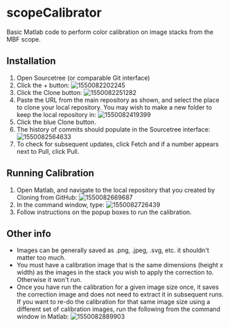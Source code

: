 # scopeCalibrator #

Basic Matlab code to perform color calibration on image stacks from the MBF scope.



## Installation ##

1. Open Sourcetree (or comparable Git interface)
2. Click the + button:
    ![1550082202245](tree/master/doc/img/1550082202245.png)
3. Click the Clone button:
    ![1550082251282](tree/master/doc/img/1550082251282.png)
4. Paste the URL from the main repository as shown, and select the place to clone your local repository. You may wish to make a new folder to keep the local repository in: ![1550082419399](tree/master/doc/img/1550082419399.png)
5. Click the blue Clone button.
6. The history of commits should populate in the Sourcetree interface:
   ![1550082564633](tree/master/doc/img/1550082564633.png)
7. To check for subsequent updates, click Fetch and if a number appears next to Pull, click Pull.



## Running Calibration ##

1. Open Matlab, and navigate to the local repository that you created by Cloning from GitHub:
   ![1550082669687](tree/master/doc/img/1550082669687.png)
2. In the command window, type:
   ![1550082726439](tree/master/doc/img/1550082726439.png)
3. Follow instructions on the popup boxes to run the calibration.



## Other info ##

* Images can be generally saved as .png, .jpeg, .svg, etc. it shouldn't matter too much. 
* You must have a calibration image that is the same dimensions (height x width) as the images in the stack you wish to apply the correction to. Otherwise it won't run.
* Once you have run the calibration for a given image size once, it saves the correction image and does not need to extract it in subsequent runs. If you want to re-do the calibration for that same image size using a different set of calibration images, run the following from the command window in Matlab:
  ![1550082889903](tree/master/doc/img/1550082889903.png)

